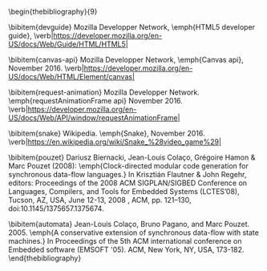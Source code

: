 
\begin{thebibliography}{9}

\bibitem{devguide}
  Mozilla Developper Network,
  \emph{HTML5 developer guide},
  \verb|https://developer.mozilla.org/en-US/docs/Web/Guide/HTML/HTML5|

\bibitem{canvas-api}
Mozilla Developper Network,
  \emph{Canvas api}, November 2016.
\verb|https://developer.mozilla.org/en-US/docs/Web/HTML/Element/canvas|

\bibitem{request-animation}
Mozilla Developper Network. \emph{requestAnimationFrame api} November 2016.
\verb|https://developer.mozilla.org/en-US/docs/Web/API/window/requestAnimationFrame|

\bibitem{snake}
Wikipedia.   \emph{Snake}, November 2016.
\verb|https://en.wikipedia.org/wiki/Snake_%28video_game%29|

\bibitem{pouzet}
Dariusz Biernacki, Jean-Louis Colaço, Grégoire Hamon \& Marc Pouzet (2008):
\emph{Clock-directed modular code generation for synchronous data-flow languages.}
In Krisztián Flautner \& John Regehr, editors:
Proceedings of the 2008 ACM SIGPLAN/SIGBED
Conference on Languages, Compilers, and
Tools for Embedded Systems (LCTES’08), Tucson, AZ, USA, June 12-13, 2008
, ACM, pp. 121–130, doi:10.1145/1375657.1375674.

\bibitem{automata}
Jean-Louis Colaço, Bruno Pagano, and Marc Pouzet. 2005.
\emph{A conservative extension of synchronous data-flow with state machines.}
In Proceedings of the 5th ACM
 international conference on Embedded software (EMSOFT '05). ACM, New York, NY, USA, 173-182.
\end{thebibliography}
